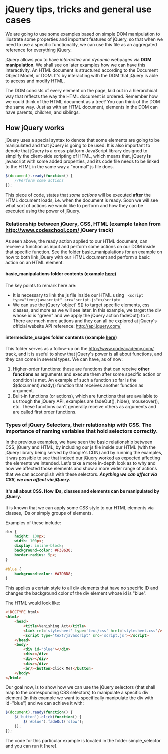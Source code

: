 # jQuery tips, tricks and general use cases

We are going to use some examples based on simple DOM manipulation to illustrate some properties and important features of jQuery, so that when we need to use a specific functionality, we can use this file as an aggregated reference for everything jQuery.

jQuery allows you to have _interactive_ and _dynamic_ webpages via **DOM manipulation**. We shall see on later examples how we can have this interactivity. An HTML document is structured according to the Document Object Model, or DOM. It's by interacting with the DOM that jQuery is able to access and modify HTML.

The DOM consists of every element on the page, laid out in a hierarchical way that reflects the way the HTML document is ordered. Remember how we could think of the HTML document as a tree? You can think of the DOM the same way. Just as with an HTML document, elements in the DOM can have parents, children, and siblings.

## How jQuery works

jQuery uses a special syntax to denote that some elements are going to be manipulated and that jQuery is going to be used. It is also important to denote that jQuery **is** a cross-platform JavaScript library designed to simplify the client-side scripting of HTML, which means that, jQuery **is** javascript with some added properties, and its code file needs to be linked to the HTML in the same way a "normal" js file does.

```javascript
$(document).ready(function() {
    //Perform some actions
});
```
This piece of code, states that _some actions_ will be executed **after** the HTML document loads, i.e. when the document is ready. Soon we will see what sort of actions we would like to perform and how they can be executed using the power of jQuery.

### Relationship between jQuery, CSS, HTML (example taken from http://www.codeschool.com/ jQuery track)

As seen above, the ready action applied to our HTML document, can receive a function as input and perform some actions on our DOM inside that specific function. See the folder basic_manipulations for an example on how to both link jQuery with our HTML document and perform a basic action on an HTML element.

#### basic_manipulations folder contents (example [here](https://cdn.rawgit.com/bruno-oliveira/theodinprojectExercises/master/Tips_JS_%26_jQuery/basic_manipulations/index.html))

The key points to remark here are:

* It is necessary to link the js file inside our HTML using ``` <script type="text/javascript" src="script.js"></script>```
* We can use the jQuery 'object' $() to target specific elements, css classes, and more as we will see later. In this example, we target the div whose id is "green" and we apply the jQuery action fadeOut() to it. There are much more actions and they can all be explored at jQuery's official website API reference: http://api.jquery.com/ 

#### intermediate_usages folder contents (example [here](https://cdn.rawgit.com/bruno-oliveira/theodinprojectExercises/master/Tips_JS_%26_jQuery/intermediate_usage/index.html))

This folder serves as a follow-up on the http://www.codeacademy.com/ track, and it is useful to show that jQuery's power is all about functions, and they can come in several types. We can have, as of now:

1. Higher-order functions: these are functions that can receive **other functions** as arguments and execute them after some specific action or condition is met. An example of such a function so far is the $(document).ready() function that receives another function as argument.
2. Built-in functions (or actions), which are functions that are available to us trough the jQuery API, examples are fadeOut(), hide(), mouseover(), etc. These functions can't generally receive others as arguments and are called first order functions.

### Types of jQuery Selectors, their relationship with CSS. The importance of naming variables that hold selectors correctly.

In the previous examples, we have seen the basic relationship between CSS, jQuery and HTML, by including our js file inside our HTML (with the jQuery library being served by Google's CDN) and by running the examples, it was possible to see that indeed our jQuery worked as expected affecting the elements we intended. Let's take a more in-depth look as to why and how we affected those elements and show a more wider range of actions that we can accomplish with these selectors. **_Anything we can affect via CSS, we can affect via jQuery._**

#### It's all about CSS. How IDs, classes and elements can be manipulated by jQuery.

It is known that we can apply some CSS style to our HTML elements via classes, IDs or simply groups of elements.

Examples of these include:

```css
div {
    height: 100px;
    width: 100px;
    display: inline-block;
    background-color: #F38630;
    border-radius: 5px;
}

#blue {
    background-color: #A7DBD8;
}
```

This applies a certain style to all div elements that have no specific ID and changes the background color of the div element whose id is "blue".

The HTML would look like:

```html
<!DOCTYPE html>
<html>
    <head>
		<title>Vanishing Act</title>
        <link rel='stylesheet' type='text/css' href='stylesheet.css'/>
        <script type='text/javascript' src='script.js'></script>
	</head>
	<body>
        <div id="blue"></div>
        <div></div>
        <div></div>
        <div></div>
        <br/><button>Click Me!</button>
	</body>
</html>
```
Our goal now, is to show how we can use the jQuery selectors (that shall map to the corresponding CSS selectors) to manipulate a specific div element (in this example we want to specifically manipulate the div with id="blue") and we can achieve it with:

```javascript
$(document).ready(function() {
    $('button').click(function() {
        $('#blue').fadeOut('slow');
    });
});
```
The code for this particular example is located in the folder simple_selector and you can run it [here].
